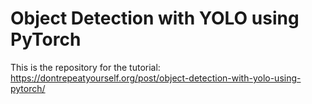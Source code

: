 # Object Detection with YOLO using PyTorch

This is the repository for the tutorial: https://dontrepeatyourself.org/post/object-detection-with-yolo-using-pytorch/